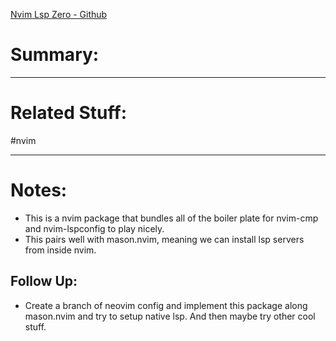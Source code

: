 [Nvim Lsp Zero - Github](https://github.com/VonHeikemen/lsp-zero.nvim)
# Summary:
---
# Related Stuff:
#nvim

---
# Notes:
- This is a nvim package that bundles all of the boiler plate for nvim-cmp and nvim-lspconfig to play nicely.
- This pairs well with mason.nvim, meaning we can install lsp servers from inside nvim.
## Follow Up:
- Create a branch of neovim config and implement this package along mason.nvim and try to setup native lsp. And then maybe try other cool stuff.